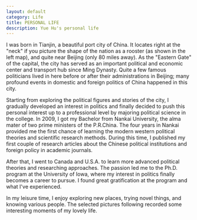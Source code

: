 ```yaml
---
layout: default
category: Life
title: PERSONAL LIFE
description: Yue Hu's personal life
---
```


I was born in Tianjin, a beautiful port city of China.
It locates right at the "neck" if you picture the shape of the nation as a rooster (as shown in the left map), and quite near Beijing (only 80 miles away).
As the "Eastern Gate" of the capital, the city has served as an important political and economic center and transport hub since Ming Dynasty.
Quite a few famous politicians lived in here before or after their administrations in Beijing;
many profound events in domestic and foreign politics of China happened in this city.

Starting from exploring the political figures and stories of the city, I gradually developed an interest in politics and finally decided to push this personal interest up to a professional level by majoring political science in the college. 
In 2009, I got my Bachelor from Nankai University, the alma mater of two prime ministers of the P.R.China. 
The four years in Nankai provided me the first chance of learning the modern western political theories and scientific research methods.
During this time, I published my first couple of research articles about the Chinese political institutions and foreign policy in academic journals.

After that, I went to Canada and U.S.A. to learn more advanced political theories and researching approaches.
The passion led me to the Ph.D. program at the University of Iowa, where my interest in politics finally becomes a career to pursue. 
I found great gratification at the program and what I've experienced. 

In my leisure time, I enjoy exploring new places, trying novel things, and knowing various people.
The selected pictures following recorded some interesting moments of my lovely life.

